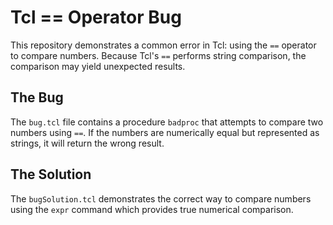 # Tcl == Operator Bug

This repository demonstrates a common error in Tcl: using the `==` operator to compare numbers.  Because Tcl's `==` performs string comparison, the comparison may yield unexpected results.

## The Bug
The `bug.tcl` file contains a procedure `badproc` that attempts to compare two numbers using `==`.  If the numbers are numerically equal but represented as strings, it will return the wrong result.

## The Solution
The `bugSolution.tcl` demonstrates the correct way to compare numbers using the `expr` command which provides true numerical comparison.